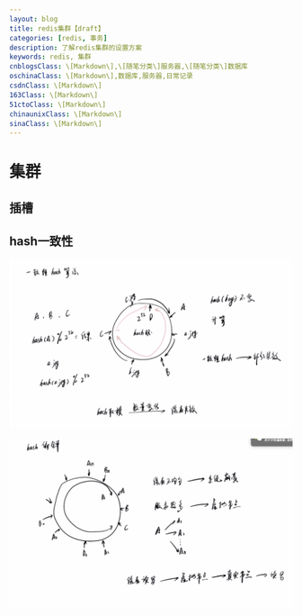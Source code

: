 ```yaml
---
layout: blog
title: redis集群【draft】
categories: [redis, 事务]
description: 了解redis集群的设置方案
keywords: redis, 集群
cnblogsClass: \[Markdown\],\[随笔分类\]服务器,\[随笔分类\]数据库
oschinaClass: \[Markdown\],数据库,服务器,日常记录
csdnClass: \[Markdown\]
163Class: \[Markdown\]
51ctoClass: \[Markdown\]
chinaunixClass: \[Markdown\]
sinaClass: \[Markdown\]
---
```


# 集群

## 插槽

## hash一致性

![image](https://raw.githubusercontent.com/WalkingSun/WindBlog/gh-pages/images/blog/20190612hash1.png)

![image](https://raw.githubusercontent.com/WalkingSun/WindBlog/gh-pages/images/blog/20190612hash2.png)


